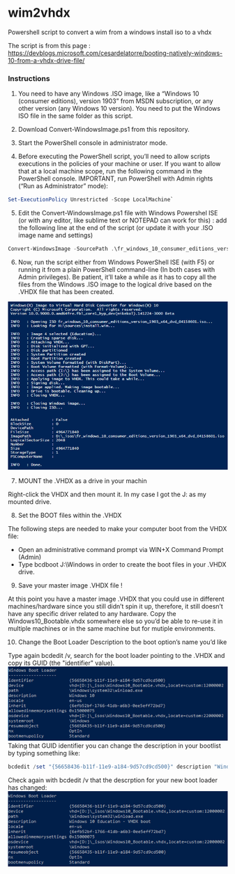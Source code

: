 # wim2vhdx
Powershell script to convert a wim from a windows install iso to a vhdx

The script is from this page : https://devblogs.microsoft.com/cesardelatorre/booting-natively-windows-10-from-a-vhdx-drive-file/

### Instructions

1. You need to have any Windows .ISO image, like a “Windows 10 (consumer editions), version 1903” from MSDN subscription, or any other version (any Windows 10 version). You need to put the Windows ISO file in the same folder as this script.

2. Download Convert-WindowsImage.ps1 from this repository.

3. Start the PowerShell console in administrator mode.

4. Before executing the PowerShell script, you’ll need to allow scripts executions in the policies of your machine or user. If you want to allow that at a local machine scope, run the following command in the PowerShell console. IMPORTANT, run PowerShell with Admin rights (“Run as Administrator” mode):
```powershell
Set-ExecutionPolicy Unrestricted -Scope LocalMachine`
```
5. Edit the Convert-WindowsImage.ps1 file with Windows Powershel ISE (or with any editor, like sublime text or NOTEPAD can work for this) : add the following line at the end of the script (or update it with your .ISO image name and settings)
```powershell
Convert-WindowsImage -SourcePath .\fr_windows_10_consumer_editions_version_1903_x64_dvd_04158601.iso -Edition Education -WorkingDirectory $pwd -VHDFormat VHDX -SizeBytes 150GB -VHDPath .\Windows10_Bootable.vhdx
```
6. Now, run the script either from Windows PowerShell ISE (with F5) or running it from a plain PowerShell command-line (In both cases with Admin privileges). Be patient, it’ll take a while as it has to copy all the files from the Windows .ISO image to the logical drive based on the .VHDX file that has been created.

![run](https://raw.githubusercontent.com/brahimmachkouri/wim2vhdx/master/run.png)

7. MOUNT the .VHDX as a drive in your machin

Right-click the VHDX and then mount it. In my case I got the J: as my mounted drive.

8. Set the BOOT files within the .VHDX

The following steps are needed to make your computer boot from the VHDX file:
+ Open an administrative command prompt via WIN+X Command Prompt (Admin)
+ Type bcdboot J:\Windows in order to create the boot files in your .VHDX drive.

9. Save your master image .VHDX file !

At this point you have a master image .VHDX that you could use in different machines/hardware since you still didn’t spin it up, therefore, it still doesn’t have any specific driver related to any hardware. Copy the Windows10_Bootable.vhdx somewhere else so you’d be able to re-use it in multiple machines or in the same machine but for mutiple environments.

10. Change the Boot Loader Description to the boot option’s name you’d like

Type again bcdedit /v, search for the boot loader pointing to the .VHDX and copy its GUID (the "identifier" value).
![run](https://raw.githubusercontent.com/brahimmachkouri/wim2vhdx/master/id.png)
Taking that GUID identifier you can change the description in your bootlist by typing something like:
```powershell
bcdedit /set "{56658436-b11f-11e9-a184-9d57cd9cd500}" description "Windows 10 Education - VHDX boot"
```
Check again with bcdedit /v that the descrption for your new boot loader has changed:
![run](https://raw.githubusercontent.com/brahimmachkouri/wim2vhdx/master/id2.png)
